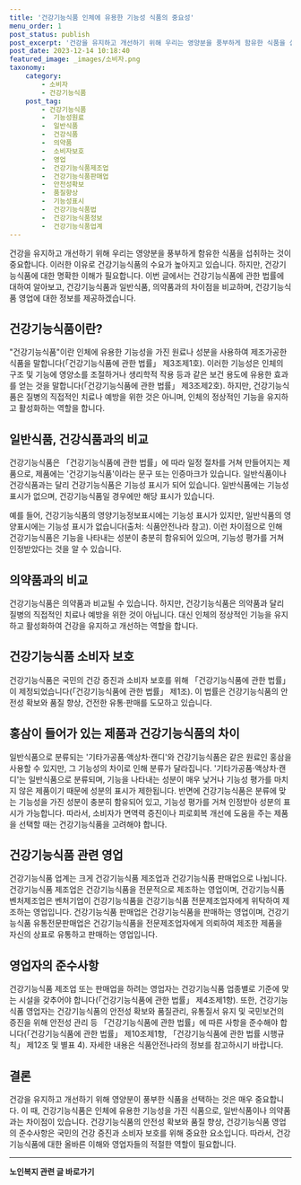 ```yaml
---
title: '건강기능식품 인체에 유용한 기능성 식품의 중요성'
menu_order: 1
post_status: publish
post_excerpt: '건강을 유지하고 개선하기 위해 우리는 영양분을 풍부하게 함유한 식품을 섭취하는 것이 중요합니다. 이러한 이유로 건강기능식품의 수요가 높아지고 있습니다. 하지만, 건강기능식품에 대한 명확한 이해가 필요합니다. 이번 글에서는 건강기능식품에 관한 법률에 대하여 알아보고, 건강기능식품과 일반식품, 의약품과의 차이점을 비교하며, 건강기능식품 영업에 대한 정보를 제공하겠습니다.'
post_date: 2023-12-14 10:18:40
featured_image: _images/소비자.png
taxonomy:
    category:
        - 소비자
        - 건강기능식품
    post_tag:
        - 건강기능식품
        -  기능성원료
        -  일반식품
        -  건강식품
        -  의약품
        -  소비자보호
        -  영업
        -  건강기능식품제조업
        -  건강기능식품판매업
        -  안전성확보
        -  품질향상
        -  기능성표시
        -  건강기능식품법
        -  건강기능식품정보
        -  건강기능식품업계
---
```




건강을 유지하고 개선하기 위해 우리는 영양분을 풍부하게 함유한 식품을 섭취하는 것이 중요합니다. 이러한 이유로 건강기능식품의 수요가 높아지고 있습니다. 하지만, 건강기능식품에 대한 명확한 이해가 필요합니다. 이번 글에서는 건강기능식품에 관한 법률에 대하여 알아보고, 건강기능식품과 일반식품, 의약품과의 차이점을 비교하며, 건강기능식품 영업에 대한 정보를 제공하겠습니다.

## 건강기능식품이란?

"건강기능식품"이란 인체에 유용한 기능성을 가진 원료나 성분을 사용하여 제조가공한 식품을 말합니다(「건강기능식품에 관한 법률」 제3조제1호). 이러한 기능성은 인체의 구조 및 기능에 영양소를 조절하거나 생리학적 작용 등과 같은 보건 용도에 유용한 효과를 얻는 것을 말합니다(「건강기능식품에 관한 법률」 제3조제2호). 하지만, 건강기능식품은 질병의 직접적인 치료나 예방을 위한 것은 아니며, 인체의 정상적인 기능을 유지하고 활성화하는 역할을 합니다.

## 일반식품, 건강식품과의 비교

건강기능식품은 「건강기능식품에 관한 법률」에 따라 일정 절차를 거쳐 만들어지는 제품으로, 제품에는 '건강기능식품'이라는 문구 또는 인증마크가 있습니다. 일반식품이나 건강식품과는 달리 건강기능식품은 기능성 표시가 되어 있습니다. 일반식품에는 기능성 표시가 없으며, 건강기능식품일 경우에만 해당 표시가 있습니다. 

예를 들어, 건강기능식품의 영양기능정보표시에는 기능성 표시가 있지만, 일반식품의 영양표시에는 기능성 표시가 없습니다(출처: 식품안전나라 참고). 이런 차이점으로 인해 건강기능식품은 기능을 나타내는 성분이 충분히 함유되어 있으며, 기능성 평가를 거쳐 인정받았다는 것을 알 수 있습니다.

## 의약품과의 비교

건강기능식품은 의약품과 비교될 수 있습니다. 하지만, 건강기능식품은 의약품과 달리 질병의 직접적인 치료나 예방을 위한 것이 아닙니다. 대신 인체의 정상적인 기능을 유지하고 활성화하여 건강을 유지하고 개선하는 역할을 합니다.

## 건강기능식품 소비자 보호

건강기능식품은 국민의 건강 증진과 소비자 보호를 위해 「건강기능식품에 관한 법률」이 제정되었습니다(「건강기능식품에 관한 법률」 제1조). 이 법률은 건강기능식품의 안전성 확보와 품질 향상, 건전한 유통·판매를 도모하고 있습니다.

## 홍삼이 들어가 있는 제품과 건강기능식품의 차이

일반식품으로 분류되는 '기타가공품·액상차·캔디'와 건강기능식품은 같은 원료인 홍삼을 사용할 수 있지만, 그 기능성의 차이로 인해 분류가 달라집니다. '기타가공품·액상차·캔디'는 일반식품으로 분류되며, 기능을 나타내는 성분이 매우 낮거나 기능성 평가를 마치지 않은 제품이기 때문에 성분의 표시가 제한됩니다. 반면에 건강기능식품은 분류에 맞는 기능성을 가진 성분이 충분히 함유되어 있고, 기능성 평가를 거쳐 인정받아 성분의 표시가 가능합니다. 따라서, 소비자가 면역력 증진이나 피로회복 개선에 도움을 주는 제품을 선택할 때는 건강기능식품을 고려해야 합니다.

## 건강기능식품 관련 영업

건강기능식품 업계는 크게 건강기능식품 제조업과 건강기능식품 판매업으로 나뉩니다. 건강기능식품 제조업은 건강기능식품을 전문적으로 제조하는 영업이며, 건강기능식품 벤처제조업은 벤처기업이 건강기능식품을 건강기능식품 전문제조업자에게 위탁하여 제조하는 영업입니다. 건강기능식품 판매업은 건강기능식품을 판매하는 영업이며, 건강기능식품 유통전문판매업은 건강기능식품을 전문제조업자에게 의뢰하여 제조한 제품을 자신의 상표로 유통하고 판매하는 영업입니다.

## 영업자의 준수사항

건강기능식품 제조업 또는 판매업을 하려는 영업자는 건강기능식품 업종별로 기준에 맞는 시설을 갖추어야 합니다(「건강기능식품에 관한 법률」 제4조제1항). 또한, 건강기능식품 영업자는 건강기능식품의 안전성 확보와 품질관리, 유통질서 유지 및 국민보건의 증진을 위해 안전성 관리 등 「건강기능식품에 관한 법률」에 따른 사항을 준수해야 합니다(「건강기능식품에 관한 법률」 제10조제1항, 「건강기능식품에 관한 법률 시행규칙」 제12조 및 별표 4). 자세한 내용은 식품안전나라의 정보를 참고하시기 바랍니다.

## 결론

건강을 유지하고 개선하기 위해 영양분이 풍부한 식품을 선택하는 것은 매우 중요합니다. 이 때, 건강기능식품은 인체에 유용한 기능성을 가진 식품으로, 일반식품이나 의약품과는 차이점이 있습니다. 건강기능식품의 안전성 확보와 품질 향상, 건강기능식품 영업의 준수사항은 국민의 건강 증진과 소비자 보호를 위해 중요한 요소입니다. 따라서, 건강기능식품에 대한 올바른 이해와 영업자들의 적절한 역할이 필요합니다. 
<!-- wp:separator -->
<hr class="wp-block-separator has-alpha-channel-opacity"/>
<!-- /wp:separator -->

<!-- wp:group {"backgroundColor":"base","layout":{"type":"constrained"}} -->
<div class="wp-block-group has-base-background-color has-background"><!-- wp:paragraph {"align":"center","fontSize":"medium"} -->
<p class="has-text-align-center has-large-font-size"><strong>노인복지 관련 글 바로가기</strong></p>
<!-- /wp:paragraph -->


<!-- wp:latest-posts
{"categories":[{"id":15998,"count":19,"description":"","link":"https://uknowlaw.com/category/%eb%85%b8%ec%9d%b8%eb%b3%b5%ec%a7%80/","name":"노인복지","slug":"노인복지","taxonomy":"category","parent":0,"meta":[],"_links":{"self":[{"href":"https://uknowlaw.com/wp-json/wp/v2/categories/15998"}],"collection":[{"href":"https://uknowlaw.com/wp-json/wp/v2/categories"}],"about":[{"href":"https://uknowlaw.com/wp-json/wp/v2/taxonomies/category"}],"wp:post_type":[{"href":"https://uknowlaw.com/wp-json/wp/v2/posts?categories=15998"}],"curies":[{"name":"wp","href":"https://api.w.org/{rel}","templated":true}]}}],"postsToShow":100,"excerptLength":28,"postLayout":"grid","columns":2,"featuredImageAlign":"left","featuredImageSizeSlug":"large","fontSize":"small"} /--></div>
<!-- /wp:group -->